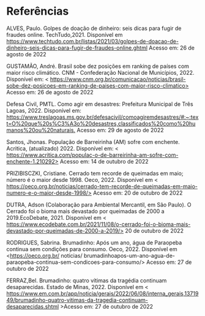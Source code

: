 # Referências


ALVES, Paulo. Golpes de doação de dinheiro: seis dicas para fugir de fraudes online. TechTudo,2021. Disponível em <https://www.techtudo.com.br/listas/2021/03/golpes-de-doacao-de-dinheiro-seis-dicas-para-fugir-de-fraudes-online.ghtml> Acesso em: 26 de agosto de 2022

GUSTAMÃO, André. Brasil sobe dez posições em ranking de países com maior risco climático. CNM -  Confederação Nacional de Municípios, 2022. Disponível em: < https://www.cnm.org.br/comunicacao/noticias/brasil-sobe-dez-posicoes-em-ranking-de-paises-com-maior-risco-climatico> Acesso em: 26 de agosto de 2022

Defesa Civil, PMTL. Como agir em desastres: Prefeitura Municipal de Três Lagoas, 2022. Disponível em: <https://www.treslagoas.ms.gov.br/defesacivil/comoagiremdesastres/#:~:text=O%20que%20s%C3%A3o%20desastres,classificados%20como%20humanos%20ou%20naturais.> Acesso em: 29 de agosto de 2022

Santos, Jhonas. População de Barreirinha (AM) sofre com enchente. Acritica, (atualizado) 2022. Disponível em: < https://www.acritica.com/populac-o-de-barreirinha-am-sofre-com-enchente-1.210292> Acesso em: 14 de outubro de 2022

PRIZIBISCZKI, Cristiane. Cerrado tem recorde de queimadas em maio; número é o maior desde 1998. Oeco, 2022. Disponível em < https://oeco.org.br/noticias/cerrado-tem-recorde-de-queimadas-em-maio-numero-e-o-maior-desde-1998/> Acesso em: 20 de outubro de 2022

DUTRA, Adson (Colaboração para Ambiental Mercantil, em São Paulo). O Cerrado foi o bioma mais devastado por queimadas de 2000 a 2019.EcoDebate, 2021. Disponível em < https://www.ecodebate.com.br/2021/11/08/o-cerrado-foi-o-bioma-mais-devastado-por-queimadas-de-2000-a-2019/> 20 de outubro de 2022

RODRIGUES, Sabrina. Brumadinho: Após um ano, água de Paraopeba continua sem condições para consumo. Oeco, 2022. Disponível em <https://oeco.org.br/ noticias/ brumadinhoapos-um-ano-agua-de-paraopeba-continua-sem-condicoes-para-consumo/> Acesso em: 27 de outubro de 2022

FERRAZ,Bel. Brumadinho: quatro vítimas da tragédia continuam desaparecidas. Estado de Minas, 2022. Disponível em < https://www.em.com.br/app/noticia/gerais/2022/06/08/interna_gerais,1371949/brumadinho-quatro-vitimas-da-tragedia-continuam-desaparecidas.shtml >Acesso em: 27 de outubro de 2022
